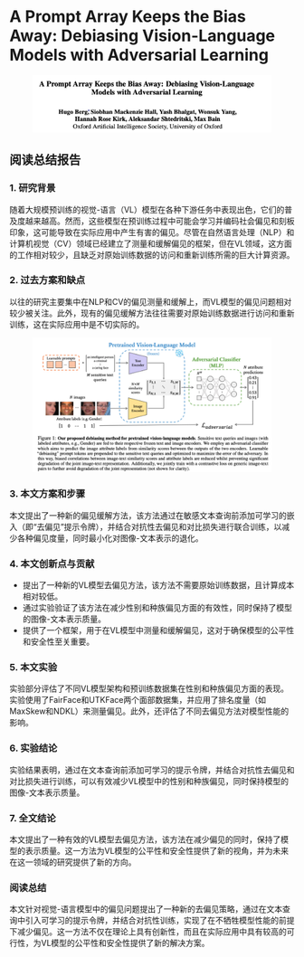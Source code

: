 # A Prompt Array Keeps the Bias Away: Debiasing Vision-Language Models with Adversarial Learning

<figure><img src="../.gitbook/assets/image (4) (1) (1) (1) (1) (1) (1) (1) (1) (1) (1) (1) (1) (1) (1) (1) (1) (1) (1) (1) (1) (1) (1) (1) (1).png" alt=""><figcaption></figcaption></figure>

## 阅读总结报告

### 1. 研究背景

随着大规模预训练的视觉-语言（VL）模型在各种下游任务中表现出色，它们的普及度越来越高。然而，这些模型在预训练过程中可能会学习并编码社会偏见和刻板印象，这可能导致在实际应用中产生有害的偏见。尽管在自然语言处理（NLP）和计算机视觉（CV）领域已经建立了测量和缓解偏见的框架，但在VL领域，这方面的工作相对较少，且缺乏对原始训练数据的访问和重新训练所需的巨大计算资源。

### 2. 过去方案和缺点

以往的研究主要集中在NLP和CV的偏见测量和缓解上，而VL模型的偏见问题相对较少被关注。此外，现有的偏见缓解方法往往需要对原始训练数据进行访问和重新训练，这在实际应用中是不切实际的。

<figure><img src="../.gitbook/assets/image (1) (1) (1) (1) (1) (1) (1) (1) (1) (1) (1) (1) (1) (1) (1) (1) (1) (1) (1) (1) (1) (1) (1) (1) (1) (1) (1) (1) (1) (1) (1) (1) (1) (1) (1).png" alt=""><figcaption></figcaption></figure>

### 3. 本文方案和步骤

本文提出了一种新的偏见缓解方法，该方法通过在敏感文本查询前添加可学习的嵌入（即“去偏见”提示令牌），并结合对抗性去偏见和对比损失进行联合训练，以减少各种偏见度量，同时最小化对图像-文本表示的退化。

### 4. 本文创新点与贡献

* 提出了一种新的VL模型去偏见方法，该方法不需要原始训练数据，且计算成本相对较低。
* 通过实验验证了该方法在减少性别和种族偏见方面的有效性，同时保持了模型的图像-文本表示质量。
* 提供了一个框架，用于在VL模型中测量和缓解偏见，这对于确保模型的公平性和安全性至关重要。

### 5. 本文实验

实验部分评估了不同VL模型架构和预训练数据集在性别和种族偏见方面的表现。实验使用了FairFace和UTKFace两个面部数据集，并应用了排名度量（如MaxSkew和NDKL）来测量偏见。此外，还评估了不同去偏见方法对模型性能的影响。

### 6. 实验结论

实验结果表明，通过在文本查询前添加可学习的提示令牌，并结合对抗性去偏见和对比损失进行训练，可以有效减少VL模型中的性别和种族偏见，同时保持模型的图像-文本表示质量。

### 7. 全文结论

本文提出了一种有效的VL模型去偏见方法，该方法在减少偏见的同时，保持了模型的表示质量。这一方法为VL模型的公平性和安全性提供了新的视角，并为未来在这一领域的研究提供了新的方向。

### 阅读总结

本文针对视觉-语言模型中的偏见问题提出了一种新的去偏见策略，通过在文本查询中引入可学习的提示令牌，并结合对抗性训练，实现了在不牺牲模型性能的前提下减少偏见。这一方法不仅在理论上具有创新性，而且在实际应用中具有较高的可行性，为VL模型的公平性和安全性提供了新的解决方案。
